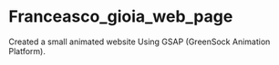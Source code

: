 ﻿# Franceasco_gioia_web_page
Created a small animated website Using GSAP (GreenSock Animation Platform).
